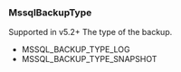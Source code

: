 ### MssqlBackupType
Supported in v5.2+
The type of the backup.

- MSSQL_BACKUP_TYPE_LOG
- MSSQL_BACKUP_TYPE_SNAPSHOT
